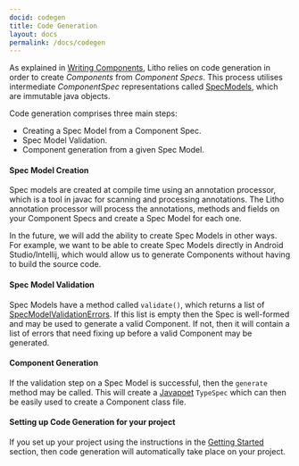 ```yaml
---
docid: codegen
title: Code Generation
layout: docs
permalink: /docs/codegen
---
```


As explained in [Writing Components](/docs/writing-components), Litho relies on code generation in order to create *Components* from *Component Specs*. This process utilises intermediate *ComponentSpec* representations called [SpecModels](/javadoc/com/facebook/litho/specmodels/model/SpecModel), which are immutable java objects. 

Code generation comprises three main steps: 

- Creating a Spec Model from a Component Spec. 
- Spec Model Validation. 
- Component generation from a given Spec Model.

#### Spec Model Creation
Spec models are created at compile time using an annotation processor, which is a tool in javac for scanning and processing annotations. The Litho annotation processor will process the annotations, methods and fields on your Component Specs and create a Spec Model for each one. 

In the future, we will add the ability to create Spec Models in other ways. For example, we want to be able to create Spec Models directly in Android Studio/Intellij, which would allow us to generate Components without having to build the source code. 

#### Spec Model Validation
Spec Models have a method called `validate()`, which returns a list of [SpecModelValidationErrors](/javadoc/com/facebook/litho/specmodels/model/SpecModelValidationError). If this list is empty then the Spec is well-formed and may be used to generate a valid Component. If not, then it will contain a list of errors that need fixing up before a valid Component may be generated. 

#### Component Generation
If the validation step on a Spec Model is successful, then the `generate` method may be called. This will create a [Javapoet](https://github.com/square/javapoet) `TypeSpec` which can then be easily used to create a Component class file. 

#### Setting up Code Generation for your project
If you set up your project using the instructions in the [Getting Started](/docs/getting-started) section, then code generation will automatically take place on your project.
